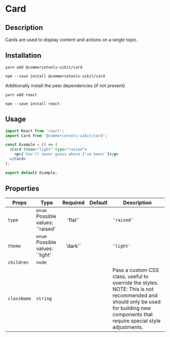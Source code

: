 <!-- THIS IS AN AUTOGENERATED FILE. DO NOT EDIT THIS FILE DIRECTLY. -->
<!-- This file is created by the `yarn generate-readme` script. -->

# Card

## Description

Cards are used to display content and actions on a single topic.

## Installation

```
yarn add @commercetools-uikit/card
```

```
npm --save install @commercetools-uikit/card
```

Additionally install the peer dependencies (if not present)

```
yarn add react
```

```
npm --save install react
```

## Usage

```jsx
import React from 'react';
import Card from '@commercetools-uikit/card';

const Example = () => (
  <Card theme="light" type="raised">
    <p>{`You'll never guess where I've been!`}</p>
  </Card>
);

export default Example;
```

## Properties

| Props       | Type                                              | Required | Default    | Description                                                                                                                                                                           |
| ----------- | ------------------------------------------------- | :------: | ---------- | ------------------------------------------------------------------------------------------------------------------------------------------------------------------------------------- |
| `type`      | `enum`<br>Possible values:<br>`'raised' | 'flat'` |          | `'raised'` | Determines the visual effect of the card. A raised card has a box shadow while a flat card has just a border.                                                                         |
| `theme`     | `enum`<br>Possible values:<br>`'light' | 'dark'`  |          | `'light'`  | Determines the background color of the card.                                                                                                                                          |
| `children`  | `node`                                            |          |            |                                                                                                                                                                                       |
| `className` | `string`                                          |          |            | Pass a custom CSS class, useful to override the styles.<br> NOTE: This is not recommended and should only be used for building new components that require special style adjustments. |
